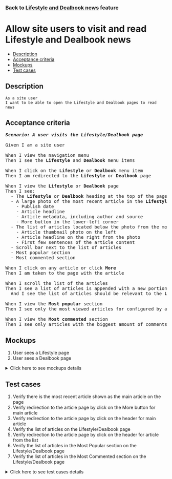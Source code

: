 ### Back to [Lifestyle and Dealbook news](../../) feature

# Allow site users to visit and read Lifestyle and Dealbook news

- [Description](#description)
- [Acceptance criteria](#acceptance-criteria)
- [Mockups](#mockups)
- [Test cases](#test-cases)

## Description

    As a site user
    I want to be able to open the Lifestyle and Dealbook pages to read news

## Acceptance criteria

<pre>
<b><i>Scenario: A user visits the Lifestyle/Dealbook page</i></b>

Given I am a site user

When I view the navigation menu
Then I see the <b>Lifestyle</b> and <b>Dealbook</b> menu items

When I click on the <b>Lifestyle</b> or <b>Dealbook</b> menu item
Then I am redirected to the <b>Lifestyle</b> or <b>Dealbook</b> page

When I view the <b>Lifestyle</b> or <b>Dealbook</b> page
Then I see:
  - The <b>Lifestyle</b> or <b>Dealbook</b> heading at the top of the page
  - A large photo of the most recent article in the <b>Lifestyle</b> or <b>Dealbook</b> category with the square on the right side of the photo that contains:
    - Publish date
    - Article headline
    - Article metadata, including author and source
    - More button in the lower-left corner
  - The list of articles located below the photo from the most recent article including: 
    - Article thumbnail photo on the left
    - Article headline on the right from the photo
    - First few sentences of the article content
  - Scroll bar next to the list of articles
  - Most popular section
  - Most commented section

When I click on any article or click <b>More</b>
Then I am taken to the page with the article

When I scroll the list of the articles
Then I see a list of articles is appended with a new portion of articles
  And I see the list of articles should be relevant to the <b>Lifestyle</b> or <b>Dealbook</b> topics

When I view the <b>Most popular</b> section
Then I see only the most viewed articles for configured by admin period from the <b>Lifestyle</b> or <b>Dealbook</b>

When I view the <b>Most commented</b> section
Then I see only articles with the biggest amount of comments for configured by admin period from the lifestyle
</pre>

## Mockups

1. User sees a Lifestyle page
1. User sees a Dealbook page

<details>
  <summary>Click here to see mockups details</summary>

**1. User sees a Lifestyle page:**

![User sees a Lifestyle page](/products/sport_news_portal/web_application_features/lifestyle_sidebar_block/images/lifestyle_user_page.png)

**2. User sees a Dealbook page:**

![User sees a Dealbook page](/products/sport_news_portal/web_application_features/lifestyle_sidebar_block/images/dealbook_user_page.png)

</details>

## Test cases

1. Verify there is the most recent article shown as the main article on the page
2. Verify redirection to the article page by click on the More button for main article
3. Verify redirection to the article page by click on the header for main article
4. Verify the list of articles on the Lifestyle/Dealbook page
5. Verify redirection to the article page by click on the header for article from the list
6. Verify the list of articles in the Most Popular section on the Lifestyle/Dealbook page
7. Verify the list of articles in the Most Commented section on the Lifestyle/Dealbook page

<details>
  <summary>Click here to see test cases details</summary>

### **#1. Verify there is the most recent article shown as the main article on the page**

|Preconditions|Steps|Expected result
--------------|-----|----------
|- User is on the <b>Lifestyle/Dealbook</b> page|1) Examine the main article on the page|1) The main article is the most recent article from the lifestyle/dealbook. It is shown as large photo with the square on the right side of the photo that contains Publish date, Article headline, Article metadata, including author and source, More button in the lower-left corner|

### **#2. Verify redirection to the article page by click on the More button for main article**

|Preconditions|Steps|Expected result
--------------|-----|----------
|- User is on the <b>Lifestyle/Dealbook</b> page|1) Click the <b>More</b> button for the main article|1) User is redirected to the appropriate article page|

### **#3. Verify redirection to the article page by click on the header for main article**

|Preconditions|Steps|Expected result
--------------|-----|----------
|- User is on the <b>Lifestyle/Dealbook</b> page|1) Click the header for the main article|1) User is redirected to the appropriate article page|

### **#4. Verify the list of articles on the Lifestyle/Dealbook page**

|Preconditions|Steps|Expected result
--------------|-----|----------
|- User is on the <b>Lifestyle/Dealbook</b> page|1) Examine the list of articles|1) The list of articles is formed according to the <b>Lifestyle/Dealbook</b>|

### **#5. Verify redirection to the article page by click on the header for article from the list**

|Preconditions|Steps|Expected result
--------------|-----|----------
|- User is on the <b>Lifestyle/Dealbook</b> page|1) Click the header for the any article from the list|1) User is redirected to the appropriate article page|

### **#6. Verify the list of articles in the Most Popular section on the Lifestyle/Dealbook page**

|Preconditions|Steps|Expected result
--------------|-----|----------
|- User is on the <b>Lifestyle/Dealbook</b> page|1) Examine the list of articles in the <b>Most popular</b> section|1) The list of most viewed articles is formed according to the <b>Lifestyle/Dealbook</b> and for the period configured by admin for the <b>Most popular</b> section|

### **#7. Verify the list of articles in the Most Commented section on the Lifestyle/Dealbook page**

|Preconditions|Steps|Expected result
--------------|-----|----------
|- User is on the <b>Lifestyle/Dealbook</b> page|1) Examine the list of articles in the <b>Most commented</b> section|1) The list of most commented articles is formed according to the <b>Lifestyle/Dealbook</b> and for the period configured by admin for the <b>Most commented</b> section|
</details>
